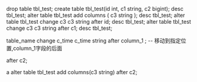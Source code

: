 

drop table tbl_test;
create table tbl_test(id int, c1 string, c2 bigint);
desc tbl_test;
alter table tbl_test add columns ( c3 string );
desc tbl_test;
alter table tbl_test change c3 c3 string after id;
desc tbl_test;
alter table tbl_test change c3 c3 string after c1;
desc tbl_test;







table_name change c_time c_time string after column_1 ;  -- 移动到指定位置,column_1字段的后面


after c2;

a
alter table tbl_test add columns(c3 string) after c2;


